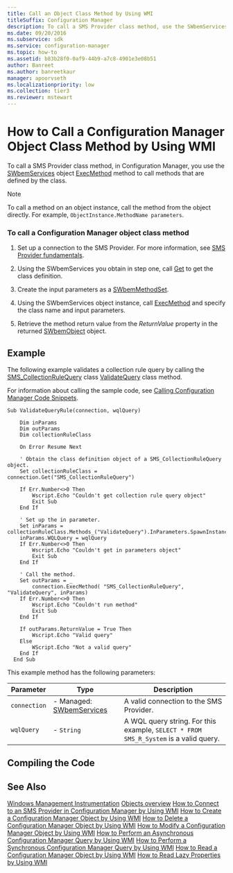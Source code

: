 ```yaml
---
title: Call an Object Class Method by Using WMI
titleSuffix: Configuration Manager
description: To call a SMS Provider class method, use the SWbemServices object ExecMethod method to call methods that are defined by the class.
ms.date: 09/20/2016
ms.subservice: sdk
ms.service: configuration-manager
ms.topic: how-to
ms.assetid: b83b28f0-0af9-44b9-a7c8-4901e3e08b51
author: Banreet
ms.author: banreetkaur
manager: apoorvseth
ms.localizationpriority: low
ms.collection: tier3
ms.reviewer: mstewart
---
```

# How to Call a Configuration Manager Object Class Method by Using WMI
To call a SMS Provider class method, in Configuration Manager, you use the [SWbemServices](/windows/win32/wmisdk/swbemservices) object [ExecMethod](/windows/win32/wmisdk/swbemservices-execmethod) method to call methods that are defined by the class.

> [!NOTE]
>  To call a method on an object instance, call the method from the object directly. For example,  `ObjectInstance.MethodName parameters`.

### To call a Configuration Manager object class method

1.  Set up a connection to the SMS Provider. For more information, see [SMS Provider fundamentals](sms-provider-fundamentals.md).

2.  Using the SWbemServices you obtain in step one, call [Get](/windows/win32/wmisdk/swbemservices-get) to get the class definition.

3.  Create the input parameters as a [SWbemMethodSet](/windows/win32/wmisdk/swbemmethodset).

4.  Using the SWbemServices object instance, call [ExecMethod](/windows/win32/wmisdk/swbemservices-execmethod) and specify the class name and input parameters.

5.  Retrieve the method return value from the *ReturnValue* property in the returned [SWbemObject](/windows/win32/wmisdk/swbemobject) object.

## Example
 The following example validates a collection rule query by calling the [SMS_CollectionRuleQuery](../../../develop/reference/core/clients/collections/sms_collectionrulequery-server-wmi-class.md) class [ValidateQuery](../../../develop/reference/core/clients/collections/validatequery-method-in-class-sms_collectionrulequery.md) class method.

 For information about calling the sample code, see [Calling Configuration Manager Code Snippets](../../../develop/core/understand/calling-code-snippets.md).

```vbs
Sub ValidateQueryRule(connection, wqlQuery)

    Dim inParams
    Dim outParams
    Dim collectionRuleClass

    On Error Resume Next

    ' Obtain the class definition object of a SMS_CollectionRuleQuery object.
    Set collectionRuleClass = connection.Get("SMS_CollectionRuleQuery")

    If Err.Number<>0 Then
        Wscript.Echo "Couldn't get collection rule query object"
        Exit Sub
    End If

    ' Set up the in parameter.
    Set inParams = collectionRuleClass.Methods_("ValidateQuery").InParameters.SpawnInstance_
    inParams.WQLQuery = wqlQuery
    If Err.Number<>0 Then
        Wscript.Echo "Couldn't get in parameters object"
        Exit Sub
    End If

    ' Call the method.
    Set outParams = _
        connection.ExecMethod( "SMS_CollectionRuleQuery", "ValidateQuery", inParams)
    If Err.Number<>0 Then
        Wscript.Echo "Couldn't run method"
        Exit Sub
    End If

    If outParams.ReturnValue = True Then
        Wscript.Echo "Valid query"
    Else
        WScript.Echo "Not a valid query"
    End If
  End Sub

```

 This example method has the following parameters:

|Parameter|Type|Description|
|---------------|----------|-----------------|
|`connection`|-   Managed: [SWbemServices](/windows/win32/wmisdk/swbemservices)|A valid connection to the SMS Provider.|
|`wqlQuery`|-   `String`|A WQL query string. For this example, `SELECT * FROM SMS_R_System` is a valid query.|

## Compiling the Code

## See Also
 [Windows Management Instrumentation](/windows/win32/wmisdk/wmi-start-page)
 [Objects overview](configuration-manager-objects-overview.md)
 [How to Connect to an SMS Provider in Configuration Manager by Using WMI](../../../develop/core/understand/how-to-connect-to-an-sms-provider-in-configuration-manager-by-using-wmi.md)
 [How to Create a Configuration Manager Object by Using WMI](../../../develop/core/understand/how-to-create-a-configuration-manager-object-by-using-wmi.md)
 [How to Delete a Configuration Manager Object by Using WMI](../../../develop/core/understand/how-to-delete-a-configuration-manager-object-by-using-wmi.md)
 [How to Modify a Configuration Manager Object by Using WMI](../../../develop/core/understand/how-to-modify-a-configuration-manager-object-by-using-wmi.md)
 [How to Perform an Asynchronous Configuration Manager Query by Using WMI](../../../develop/core/understand/how-to-perform-an-asynchronous-configuration-manager-query-by-using-wmi.md)
 [How to Perform a Synchronous Configuration Manager Query by Using WMI](../../../develop/core/understand/how-to-perform-a-synchronous-configuration-manager-query-by-using-wmi.md)
 [How to Read a Configuration Manager Object by Using WMI](../../../develop/core/understand/how-to-read-a-configuration-manager-object-by-using-wmi.md)
 [How to Read Lazy Properties by Using WMI](../../../develop/core/understand/how-to-read-lazy-properties-by-using-wmi.md)
